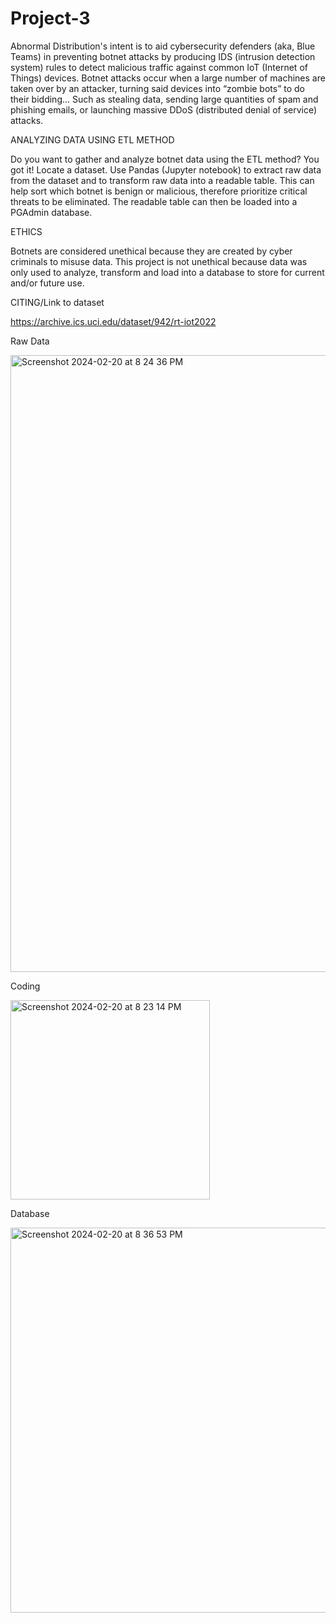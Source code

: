 # Project-3

Abnormal Distribution's intent is to aid cybersecurity defenders (aka, Blue Teams) in preventing botnet attacks by producing IDS (intrusion detection system) rules to detect malicious traffic against common IoT (Internet of Things) devices. Botnet attacks occur when a large number of machines are taken over by an attacker, turning said devices into “zombie bots” to do their bidding… Such as stealing data, sending large quantities of spam and phishing emails, or launching massive DDoS (distributed denial of service) attacks.
  
ANALYZING DATA USING ETL METHOD

Do you want to gather and analyze botnet data using the ETL method?  You got it!
  Locate a dataset.
  Use Pandas (Jupyter notebook) to extract raw data from the dataset and to transform raw data into a readable table.
    This can help sort which botnet is benign or malicious, therefore prioritize critical threats to be eliminated.
  The readable table can then be loaded into a PGAdmin database.
  
ETHICS

Botnets are considered unethical because they are created by cyber criminals to misuse data.  This project is not unethical because data was only used to analyze, transform and load into a database to store for current and/or future use.

CITING/Link to dataset

https://archive.ics.uci.edu/dataset/942/rt-iot2022

Raw Data

<img width="987" alt="Screenshot 2024-02-20 at 8 24 36 PM" src="https://github.com/Matendy12/Project-3/assets/147276040/6a6fc6ee-8c17-4189-a1e5-d88faee45c42">

Coding

<img width="319" alt="Screenshot 2024-02-20 at 8 23 14 PM" src="https://github.com/Matendy12/Project-3/assets/147276040/2e736f0a-f2ee-4d70-9a91-15aa464679cf">

Database

<img width="616" alt="Screenshot 2024-02-20 at 8 36 53 PM" src="https://github.com/Matendy12/Project-3/assets/147276040/a786e7b2-a0f3-4297-b5bc-d77b919de038">
